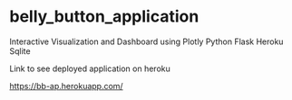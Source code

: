 # belly_button_application
Interactive Visualization and Dashboard using Plotly Python Flask Heroku Sqlite 

Link to see deployed application on heroku 

https://bb-ap.herokuapp.com/
